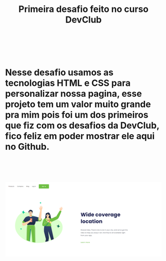 
<h1 align = center >Primeira desafio feito no curso DevClub <h1/> 
  <br>
  <br>

<p align = left> Nesse desafio usamos as tecnologias HTML e CSS para personalizar nossa pagina, esse projeto tem um valor muito grande pra mim
pois foi um dos primeiros que fiz com os desafios da DevClub, fico feliz em poder mostrar ele aqui no Github.</p>

<br>
<br>

<img src = "https://github.com/RodrigoRVO/desafio-1-devclub/blob/main/foto-pagina.png?raw=true" />
